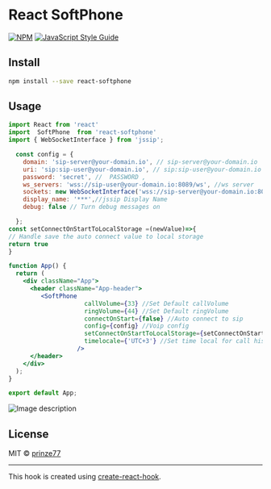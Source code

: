 # React SoftPhone

>

[![NPM](https://img.shields.io/npm/v/tmp.svg)](https://www.npmjs.com/package/tmp) [![JavaScript Style Guide](https://img.shields.io/badge/code_style-standard-brightgreen.svg)](https://standardjs.com)

## Install

```bash
npm install --save react-softphone
```

## Usage

```jsx
import React from 'react'
import  SoftPhone  from 'react-softphone'
import { WebSocketInterface } from 'jssip';

  const config = {
    domain: 'sip-server@your-domain.io', // sip-server@your-domain.io
    uri: 'sip:sip-user@your-domain.io', // sip:sip-user@your-domain.io
    password: 'secret', //  PASSWORD ,
    ws_servers: 'wss://sip-user@your-domain.io:8089/ws', //ws server
    sockets: new WebSocketInterface('wss://sip-server@your-domain.io:8089/ws'),
    display_name: '***',//jssip Display Name
    debug: false // Turn debug messages on

  };
const setConnectOnStartToLocalStorage =(newValue)=>{
// Handle save the auto connect value to local storage
return true
}

function App() {
  return (
    <div className="App">
      <header className="App-header">
         <SoftPhone
                     callVolume={33} //Set Default callVolume
                     ringVolume={44} //Set Default ringVolume
                     connectOnStart={false} //Auto connect to sip
                     config={config} //Voip config
                     setConnectOnStartToLocalStorage={setConnectOnStartToLocalStorage} // Callback function
                     timelocale={'UTC+3'} //Set time local for call history
                   />
      </header>
    </div>
  );
}

export default App;

```

![Image description](https://i.ibb.co/CbWvM2b/php-WKf-Uq-AAM.jpg)


## License

MIT © [prinze77](https://github.com/prinze77)

---

This hook is created using [create-react-hook](https://github.com/hermanya/create-react-hook).
